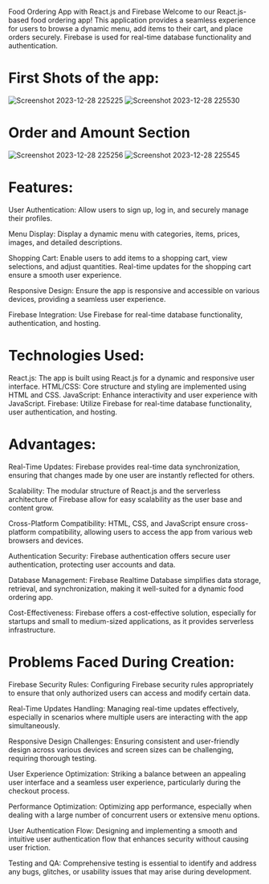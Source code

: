 Food Ordering App with React.js and Firebase
Welcome to our React.js-based food ordering app! This application provides a seamless experience for users to browse a dynamic menu, add items to their cart, and place orders securely. Firebase is used for real-time database functionality and authentication.
# First Shots of the app:
![Screenshot 2023-12-28 225225](https://github.com/Alphawolf-hue/REACT-MEALS/assets/133038237/d1fafab6-74a2-412a-9e7e-8ee26ae69b37)
![Screenshot 2023-12-28 225530](https://github.com/Alphawolf-hue/REACT-MEALS/assets/133038237/d0b74dd2-5c31-4675-9e70-a0662900fa76)
# Order and Amount Section
![Screenshot 2023-12-28 225256](https://github.com/Alphawolf-hue/REACT-MEALS/assets/133038237/ae61e046-ff85-4875-af67-d74cbbda107e)
![Screenshot 2023-12-28 225545](https://github.com/Alphawolf-hue/REACT-MEALS/assets/133038237/a7faabe7-0f00-4b30-9249-508bd835c6dd)

# Features:
User Authentication:
Allow users to sign up, log in, and securely manage their profiles.

Menu Display:
Display a dynamic menu with categories, items, prices, images, and detailed descriptions.

Shopping Cart:
Enable users to add items to a shopping cart, view selections, and adjust quantities.
Real-time updates for the shopping cart ensure a smooth user experience.

Responsive Design:
Ensure the app is responsive and accessible on various devices, providing a seamless user experience.

Firebase Integration:
Use Firebase for real-time database functionality, authentication, and hosting.

# Technologies Used:
React.js: The app is built using React.js for a dynamic and responsive user interface.
HTML/CSS: Core structure and styling are implemented using HTML and CSS.
JavaScript: Enhance interactivity and user experience with JavaScript.
Firebase: Utilize Firebase for real-time database functionality, user authentication, and hosting.

# Advantages:
Real-Time Updates:
Firebase provides real-time data synchronization, ensuring that changes made by one user are instantly reflected for others.

Scalability:
The modular structure of React.js and the serverless architecture of Firebase allow for easy scalability as the user base and content grow.

Cross-Platform Compatibility:
HTML, CSS, and JavaScript ensure cross-platform compatibility, allowing users to access the app from various web browsers and devices.

Authentication Security:
Firebase authentication offers secure user authentication, protecting user accounts and data.

Database Management:
Firebase Realtime Database simplifies data storage, retrieval, and synchronization, making it well-suited for a dynamic food ordering app.

Cost-Effectiveness:
Firebase offers a cost-effective solution, especially for startups and small to medium-sized applications, as it provides serverless infrastructure.

# Problems Faced During Creation:
Firebase Security Rules:
Configuring Firebase security rules appropriately to ensure that only authorized users can access and modify certain data.

Real-Time Updates Handling:
Managing real-time updates effectively, especially in scenarios where multiple users are interacting with the app simultaneously.

Responsive Design Challenges:
Ensuring consistent and user-friendly design across various devices and screen sizes can be challenging, requiring thorough testing.

User Experience Optimization:
Striking a balance between an appealing user interface and a seamless user experience, particularly during the checkout process.

Performance Optimization:
Optimizing app performance, especially when dealing with a large number of concurrent users or extensive menu options.

User Authentication Flow:
Designing and implementing a smooth and intuitive user authentication flow that enhances security without causing user friction.

Testing and QA:
Comprehensive testing is essential to identify and address any bugs, glitches, or usability issues that may arise during development.

